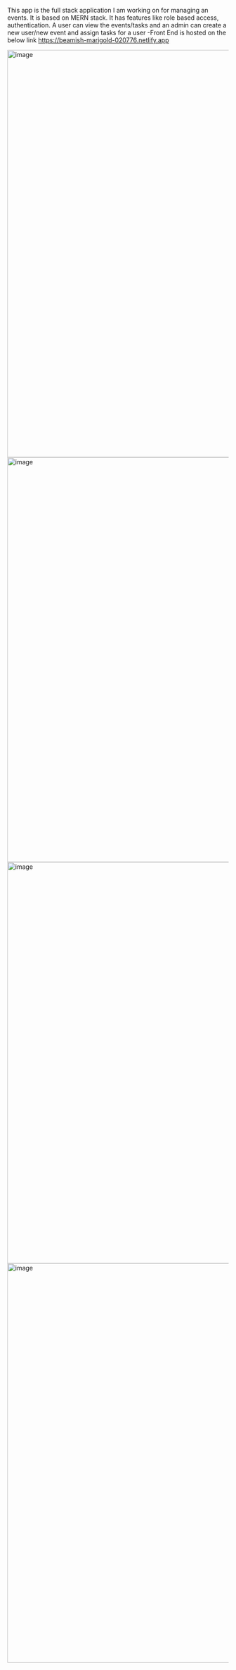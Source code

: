 This app is the full stack application I am working on for managing an events. 
It is based on MERN stack.
It has features like role based access, authentication. A user can view the events/tasks and an admin can create a new user/new event and assign tasks for a user
-Front End is hosted on the below link
https://beamish-marigold-020776.netlify.app

<img width="925" alt="image" src="https://github.com/pranay-24/eventmanager/assets/98065802/7f744342-f672-4fbc-9f0e-3c9915829d24">
<img width="919" alt="image" src="https://github.com/pranay-24/eventmanager/assets/98065802/71e76369-cb21-486f-8f10-83bafd3a530a">
<img width="911" alt="image" src="https://github.com/pranay-24/eventmanager/assets/98065802/7f832792-3458-4b31-91c8-d9e6ccd62aca">
<img width="907" alt="image" src="https://github.com/pranay-24/eventmanager/assets/98065802/1cd1398f-a9ff-47f2-b820-8aa98473ab76">

